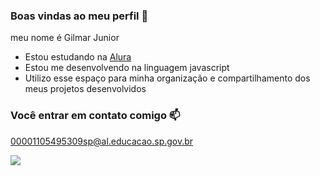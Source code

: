 ### Boas vindas ao meu perfil 💙

meu nome é Gilmar Junior

- Estou estudando na [Alura](https://www.alura.com.br)
- Estou me desenvolvendo na linguagem javascript
- Utilizo esse espaço para minha organização e compartilhamento dos meus projetos desenvolvidos

### Você entrar em contato comigo 📫

00001105495309sp@al.educacao.sp.gov.br

![](https://media1.tenor.com/m/rs4ZOR3C6AgAAAAC/neymar-sheozinho.gif)
